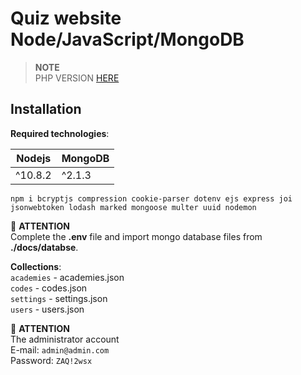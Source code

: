 # Quiz website Node/JavaScript/MongoDB

> **NOTE** <br/>
> PHP VERSION [HERE](https://github.com/modek4/quiz)

## Installation

**Required technologies**:

| Nodejs  | MongoDB |
| ------- | ------- |
| ^10.8.2 | ^2.1.3  |

```
npm i bcryptjs compression cookie-parser dotenv ejs express joi jsonwebtoken lodash marked mongoose multer uuid nodemon
```

🚩 **ATTENTION**<br/>
Complete the **.env** file and import mongo database files from **./docs/databse**.

**Collections**:<br/>
`academies` - academies.json<br/>
`codes` - codes.json<br/>
`settings` - settings.json<br/>
`users` - users.json<br/>

🚩 **ATTENTION**<br/>
The administrator account<br/>E-mail: `admin@admin.com`<br/>Password: `ZAQ!2wsx`
